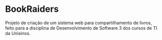 # BookRaiders
Projeto de criação de um sistema web para compartilhamento de livros, feito para a disciplina de Desenvolvimento de Software 3 dos cursos de TI da Unisinos.
